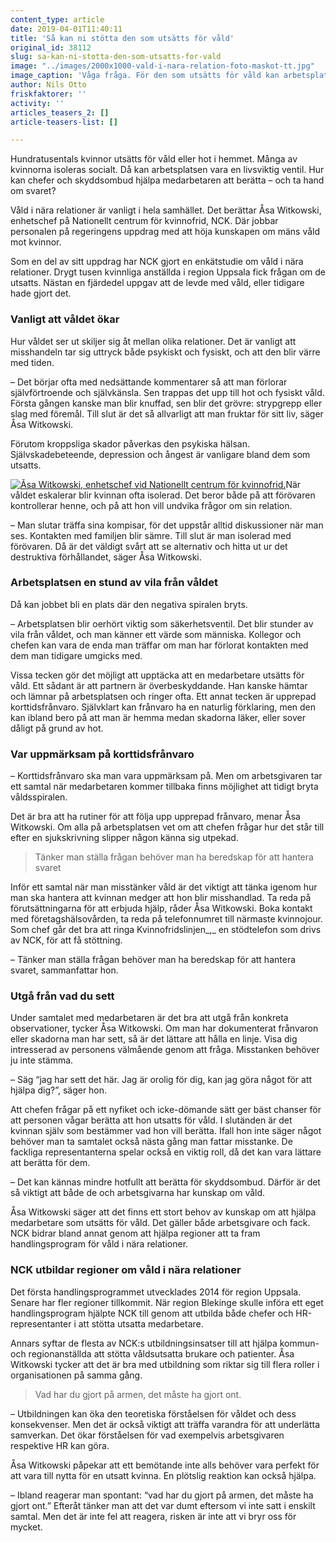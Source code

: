 ```yaml
---
content_type: article
date: 2019-04-01T11:40:11
title: 'Så kan ni stötta den som utsätts för våld'
original_id: 38112
slug: sa-kan-ni-stotta-den-som-utsatts-for-vald
image: "../images/2000x1000-vald-i-nara-relation-foto-maskot-tt.jpg"
image_caption: 'Våga fråga. För den som utsätts för våld kan arbetsplatsen till sist vara den enda plats där man har kontakt med andra människor utanför relationen. Därför kan chefer och kollegor bli livsviktiga. '
author: Nils Otto
friskfaktorer: ''
activity: ''
articles_teasers_2: []
article-teasers-list: []

---
```


Hundratusentals kvinnor utsätts för våld eller hot i hemmet. Många av kvinnorna isoleras socialt. Då kan arbetsplatsen vara en livsviktig ventil. Hur kan chefer och skyddsombud hjälpa medarbetaren att berätta – och ta hand om svaret?

Våld i nära relationer är vanligt i hela samhället. Det berättar Åsa Witkowski, enhetschef på Nationellt centrum för kvinnofrid, NCK. Där jobbar personalen på regeringens uppdrag med att höja kunskapen om mäns våld mot kvinnor.

Som en del av sitt uppdrag har NCK gjort en enkätstudie om våld i nära relationer. Drygt tusen kvinnliga anställda i region Uppsala fick frågan om de utsatts. Nästan en fjärdedel uppgav att de levde med våld, eller tidigare hade gjort det.

### Vanligt att våldet ökar

Hur våldet ser ut skiljer sig åt mellan olika relationer. Det är vanligt att misshandeln tar sig uttryck både psykiskt och fysiskt, och att den blir värre med tiden.

– Det börjar ofta med nedsättande kommentarer så att man förlorar självförtroende och självkänsla. Sen trappas det upp till hot och fysiskt våld. Första gången kanske man blir knuffad, sen blir det grövre: strypgrepp eller slag med föremål. Till slut är det så allvarligt att man fruktar för sitt liv, säger Åsa Witkowski.

Förutom kroppsliga skador påverkas den psykiska hälsan. Självskadebeteende, depression och ångest är vanligare bland dem som utsatts.

[![Åsa Witkowski, enhetschef vid Nationellt centrum för kvinnofrid.](https://www.suntarbetsliv.se/wp-content/uploads/2019/04/200x220-asa-witkowski.jpg)](https://www.suntarbetsliv.se/wp-content/uploads/2019/04/200x220-asa-witkowski.jpg)När våldet eskalerar blir kvinnan ofta isolerad. Det beror både på att förövaren kontrollerar henne, och på att hon vill undvika frågor om sin relation.

– Man slutar träffa sina kompisar, för det uppstår alltid diskussioner när man ses. Kontakten med familjen blir sämre. Till slut är man isolerad med förövaren. Då är det väldigt svårt att se alternativ och hitta ut ur det destruktiva förhållandet, säger Åsa Witkowski.

### Arbetsplatsen en stund av vila från våldet

Då kan jobbet bli en plats där den negativa spiralen bryts.

– Arbetsplatsen blir oerhört viktig som säkerhetsventil. Det blir stunder av vila från våldet, och man känner ett värde som människa. Kollegor och chefen kan vara de enda man träffar om man har förlorat kontakten med dem man tidigare umgicks med.

Vissa tecken gör det möjligt att upptäcka att en medarbetare utsätts för våld. Ett sådant är att partnern är överbeskyddande. Han kanske hämtar och lämnar på arbetsplatsen och ringer ofta. Ett annat tecken är upprepad korttidsfrånvaro. Självklart kan frånvaro ha en naturlig förklaring, men den kan ibland bero på att man är hemma medan skadorna läker, eller sover dåligt på grund av hot.

### Var uppmärksam på korttidsfrånvaro

– Korttidsfrånvaro ska man vara uppmärksam på. Men om arbetsgivaren tar ett samtal när medarbetaren kommer tillbaka finns möjlighet att tidigt bryta våldsspiralen.

Det är bra att ha rutiner för att följa upp upprepad frånvaro, menar Åsa Witkowski. Om alla på arbetsplatsen vet om att chefen frågar hur det står till efter en sjukskrivning slipper någon känna sig utpekad.

> Tänker man ställa frågan behöver man ha beredskap för att hantera svaret

Inför ett samtal när man misstänker våld är det viktigt att tänka igenom hur man ska hantera att kvinnan medger att hon blir misshandlad. Ta reda på förutsättningarna för att erbjuda hjälp, råder Åsa Witkowski. Boka kontakt med företagshälsovården, ta reda på telefonnumret till närmaste kvinnojour. Som chef går det bra att ringa Kvinnofridslinjen_,_ en stödtelefon som drivs av NCK, för att få stöttning.

– Tänker man ställa frågan behöver man ha beredskap för att hantera svaret, sammanfattar hon.

### Utgå från vad du sett

Under samtalet med medarbetaren är det bra att utgå från konkreta observationer, tycker Åsa Witkowski. Om man har dokumenterat frånvaron eller skadorna man har sett, så är det lättare att hålla en linje. Visa dig intresserad av personens välmående genom att fråga. Misstanken behöver ju inte stämma.

– Säg “jag har sett det här. Jag är orolig för dig, kan jag göra något för att hjälpa dig?”, säger hon.

Att chefen frågar på ett nyfiket och icke-dömande sätt ger bäst chanser för att personen vågar berätta att hon utsatts för våld. I slutänden är det kvinnan själv som bestämmer vad hon vill berätta. Ifall hon inte säger något behöver man ta samtalet också nästa gång man fattar misstanke. De fackliga representanterna spelar också en viktig roll, då det kan vara lättare att berätta för dem.

– Det kan kännas mindre hotfullt att berätta för skyddsombud. Därför är det så viktigt att både de och arbetsgivarna har kunskap om våld.

Åsa Witkowski säger att det finns ett stort behov av kunskap om att hjälpa medarbetare som utsätts för våld. Det gäller både arbetsgivare och fack. NCK bidrar bland annat genom att hjälpa regioner att ta fram handlingsprogram för våld i nära relationer.

### NCK utbildar regioner om våld i nära relationer

Det första handlingsprogrammet utvecklades 2014 för region Uppsala. Senare har fler regioner tillkommit. När region Blekinge skulle införa ett eget handlingsprogram hjälpte NCK till genom att utbilda både chefer och HR-representanter i att stötta utsatta medarbetare.

Annars syftar de flesta av NCK:s utbildningsinsatser till att hjälpa kommun- och regionanställda att stötta våldsutsatta brukare och patienter. Åsa Witkowski tycker att det är bra med utbildning som riktar sig till flera roller i organisationen på samma gång.

> Vad har du gjort på armen, det måste ha gjort ont.

– Utbildningen kan öka den teoretiska förståelsen för våldet och dess konsekvenser. Men det är också viktigt att träffa varandra för att underlätta samverkan. Det ökar förståelsen för vad exempelvis arbetsgivaren respektive HR kan göra.

Åsa Witkowski påpekar att ett bemötande inte alls behöver vara perfekt för att vara till nytta för en utsatt kvinna. En plötslig reaktion kan också hjälpa.

– Ibland reagerar man spontant: “vad har du gjort på armen, det måste ha gjort ont.” Efteråt tänker man att det var dumt eftersom vi inte satt i enskilt samtal. Men det är inte fel att reagera, risken är inte att vi bryr oss för mycket.

